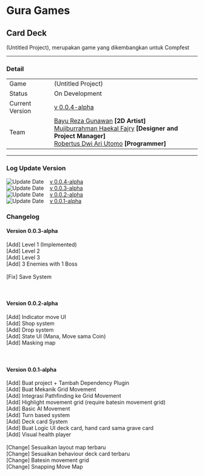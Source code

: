 # Gura Games


## Card Deck
<!--![Preview](images/filkom-virtual.gif)-->
<!-- ![Preview](images/preview-filkom-virtual.png) -->

(Untitled Project), merupakan game yang dikembangkan untuk Compfest

***
### Detail

|                 |                                           |
| --------------- | ----------------------------------------- |
| Game            | (Untitled Project)                        |
| Status          | On Development                            |
| Current Version | [v 0.0.4-alpha](https://drive.google.com/file/d/1qOenIKJ7B3aJjNKHv7OIoCvM1f3pkR1H/view?usp=sharing) |
| Team         | [Bayu Reza Gunawan](https://github.com/Bazureza) **[2D Artist]**<br> [Mujiburrahman Haekal Fajry](https://www.linkedin.com/in/haekalary/) **[Designer and Project Manager]**<br> [Robertus Dwi Ari Utomo](https://penguin55.github.io) **[Programmer]**<br> |

***

### Log Update Version

![Update Date](https://img.shields.io/badge/-04%20September%202022-brightgreen) &nbsp;&nbsp; [v 0.0.4-alpha](https://drive.google.com/file/d/1qOenIKJ7B3aJjNKHv7OIoCvM1f3pkR1H/view?usp=sharing) <br>
![Update Date](https://img.shields.io/badge/-03%20September%202022-brightgreen) &nbsp;&nbsp; [v 0.0.3-alpha](https://drive.google.com/file/d/1pNcvtRQNxovWa6SsW6ASWGzQK_AMY9KI/view?usp=sharing) <br>
![Update Date](https://img.shields.io/badge/-20%20Agustus%202022-brightgreen) &nbsp;&nbsp; [v 0.0.2-alpha](https://drive.google.com/file/d/1xf172CTlv6SsHfquLpFELVGgiaLOt3C9/view?usp=sharing) <br>
![Update Date](https://img.shields.io/badge/-15%20Agustus%202022-brightgreen) &nbsp;&nbsp; [v 0.0.1-alpha](https://drive.google.com/file/d/149fJvMhJ9UnS_Nmt1iTdq9A19uUbfeEq/view?usp=sharing) <br>

### Changelog

#### Version 0.0.3-alpha
  [Add] Level 1 (Implemented) <br>
  [Add] Level 2 <br>
  [Add] Level 3 <br>
  [Add] 3 Enemies with 1 Boss <br>
  <br>
  [Fix] Save System  <br>
 <br>
 <br>

#### Version 0.0.2-alpha
  [Add] Indicator move UI <br>
  [Add] Shop system <br>
  [Add] Drop system <br>
  [Add] State UI (Mana, Move sama Coin) <br>
  [Add] Masking map <br>
 <br>
 <br>
 
#### Version 0.0.1-alpha
  [Add] Buat project + Tambah Dependency Plugin <br>
  [Add] Buat Mekanik Grid Movement <br>
  [Add] Integrasi Pathfinding ke Grid Movement <br>
  [Add] Highlight movement grid (require batesin movement grid) <br>
  [Add] Basic AI Movement <br>
  [Add] Turn based system <br>
  [Add] Deck card System <br>
  [Add] Buat Logic UI deck card, hand card sama grave card <br>
  [Add] Visual health player <br>
  <br>
  [Change] Sesuaikan layout map terbaru <br>
  [Change] Sesuaikan behaviour deck card terbaru <br>
  [Change] Batesin movement grid <br>
  [Change] Snapping Move Map <br>
